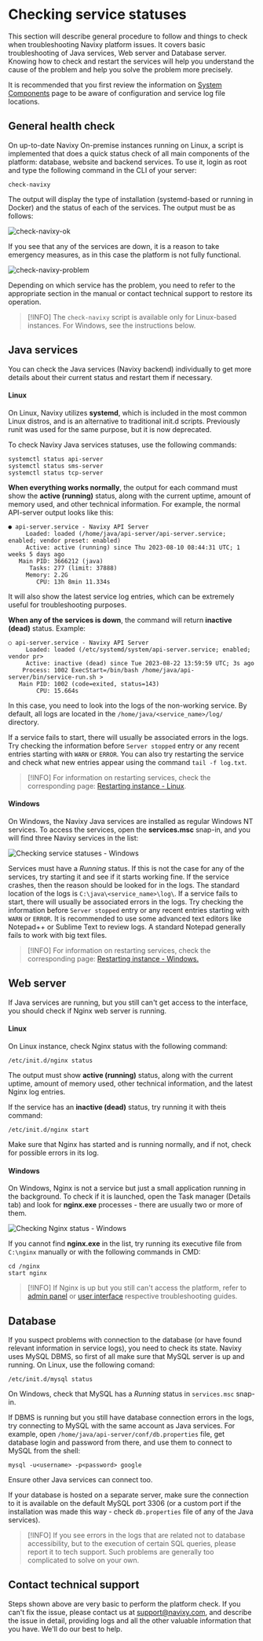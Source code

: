 # Checking service statuses

This section will describe general procedure to follow and things to check when troubleshooting Navixy platform issues. It covers basic troubleshooting of Java services, Web server and Database server. Knowing how to check and restart the services will help you understand the cause of the problem and help you solve the problem more precisely.

It is recommended that you first review the information on [System Components](system-components.md) page to be aware of configuration and service log file locations.

## General health check

On up-to-date Navixy On-premise instances running on Linux, a script is implemented that does a quick status check of all main components of the platform: database, website and backend services. To use it, login as root and type the following command in the CLI of your server:

```
check-navixy
```

The output will display the type of installation (systemd-based or running in Docker) and the status of each of the services. The output must be as follows:

![check-navixy-ok](attachments/image-20250221-074604.png)

If you see that any of the services are down, it is a reason to take emergency measures, as in this case the platform is not fully functional.

![check-navixy-problem](attachments/image-20250221-080138.png)

Depending on which service has the problem, you need to refer to the appropriate section in the manual or contact technical support to restore its operation.

> [!INFO]
> The `check-navixy` script is available only for Linux-based instances. For Windows, see the instructions below.

## Java services

You can check the Java services (Navixy backend) individually to get more details about their current status and restart them if necessary.

#### Linux

On Linux, Navixy utilizes **systemd**, which is included in the most common Linux distros, and is an alternative to traditional init.d scripts. Previously runit was used for the same purpose, but it is now deprecated.

To check Navixy Java services statuses, use the following commands:

```
systemctl status api-server
systemctl status sms-server
systemctl status tcp-server
```

**When everything works normally**, the output for each command must show the **active (running)** status, along with the current uptime, amount of memory used, and other technical information. For example, the normal API-server output looks like this:

```
● api-server.service - Navixy API Server
     Loaded: loaded (/home/java/api-server/api-server.service; enabled; vendor preset: enabled)
     Active: active (running) since Thu 2023-08-10 08:44:31 UTC; 1 weeks 5 days ago
   Main PID: 3666212 (java)
      Tasks: 277 (limit: 37888)
     Memory: 2.2G
        CPU: 13h 8min 11.334s
```

It will also show the latest service log entries, which can be extremely useful for troubleshooting purposes.

**When any of the services is down**, the command will return **inactive (dead)** status. Example:

```
○ api-server.service - Navixy API Server
     Loaded: loaded (/etc/systemd/system/api-server.service; enabled; vendor pr>
     Active: inactive (dead) since Tue 2023-08-22 13:59:59 UTC; 3s ago
    Process: 1002 ExecStart=/bin/bash /home/java/api-server/bin/service-run.sh >
   Main PID: 1002 (code=exited, status=143)
        CPU: 15.664s
```

In this case, you need to look into the logs of the non-working service. By default, all logs are located in the `/home/java/<service_name>/log/` directory.

If a service fails to start, there will usually be associated errors in the logs. Try checking the information before `Server stopped` entry or any recent entries starting with `WARN` or `ERROR`. You can also try restarting the service and check what new entries appear using the command `tail -f log.txt`.

> [!INFO]
> For information on restarting services, check the corresponding page: [Restarting instance - Linux](https://squaregps.atlassian.net/wiki/spaces/Ponprem/pages/2352414745/Restarting+instance#Restarting-on-Linux).

#### Windows

On Windows, the Navixy Java services are installed as regular Windows NT services. To access the services, open the **services.msc** snap-in, and you will find three Navixy services in the list:

![Checking service statuses - Windows](attachments/image-20230823-082858.png)

Services must have a *Running* status. If this is not the case for any of the services, try starting it and see if it starts working fine. If the service crashes, then the reason should be looked for in the logs. The standard location of the logs is `C:\java\<service_name>\log\`. If a service fails to start, there will usually be associated errors in the logs. Try checking the information before `Server stopped` entry or any recent entries starting with `WARN` or `ERROR`. It is recommended to use some advanced text editors like Notepad++ or Sublime Text to review logs. A standard Notepad generally fails to work with big text files.

> [!INFO]
> For information on restarting services, check the corresponding page: [Restarting instance - Windows.](https://squaregps.atlassian.net/wiki/spaces/Ponprem/pages/2352414745/Restarting+instance#Restarting-on-Windows)

## Web server

If Java services are running, but you still can't get access to the interface, you should check if Nginx web server is running.

#### Linux

On Linux instance, check Nginx status with the following command:

```
/etc/init.d/nginx status
```

The output must show **active (running)** status, along with the current uptime, amount of memory used, other technical information, and the latest Nginx log entries.

If the service has an **inactive (dead)** status, try running it with theis command:

```
/etc/init.d/nginx start
```

Make sure that Nginx has started and is running normally, and if not, check for possible errors in its log.

#### Windows

On Windows, Nginx is not a service but just a small application running in the background. To check if it is launched, open the Task manager (Details tab) and look for **nginx.exe** processes - there are usually two or more of them.

![Checking Nginx status - Windows](attachments/image-20230823-090304.png)

If you cannot find **nginx.exe** in the list, try running its executive file from `C:\nginx` manually or with the following commands in CMD:

```
cd /nginx
start nginx
```

> [!INFO]
> If Nginx is up but you still can't access the platform, refer to [admin panel](https://www.navixy.com/docs/admin/troubleshooting/panel/) or [user interface](https://www.navixy.com/docs/admin/troubleshooting/monitoring/) respective troubleshooting guides.

## Database

If you suspect problems with connection to the database (or have found relevant information in service logs), you need to check its state. Navixy uses MySQL DBMS, so first of all make sure that MySQL server is up and running. On Linux, use the following comand:

```
/etc/init.d/mysql status
```

On Windows, check that MySQL has a *Running* status in `services.msc` snap-in.

If DBMS is running but you still have database connection errors in the logs, try connecting to MySQL with the same account as Java services. For example, open `/home/java/api-server/conf/db.properties` file, get database login and password from there, and use them to connect to MySQL from the shell:

```
mysql -u<username> -p<password> google
```

Ensure other Java services can connect too.

If your database is hosted on a separate server, make sure the connection to it is available on the default MySQL port 3306 (or a custom port if the installation was made this way - check `db.properties` file of any of the Java services).

> [!INFO]
> If you see errors in the logs that are related not to database accessibility, but to the execution of certain SQL queries, please report it to tech support. Such problems are generally too complicated to solve on your own.

## Contact technical support

Steps shown above are very basic to perform the platform check. If you can't fix the issue, please contact us at [support@navixy.com](mailto:support@navixy.com), and describe the issue in detail, providing logs and all the other valuable information that you have. We'll do our best to help.